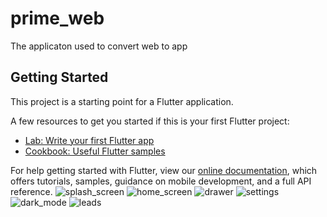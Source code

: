 # prime_web

The applicaton used to convert web to app

## Getting Started

This project is a starting point for a Flutter application.

A few resources to get you started if this is your first Flutter project:

- [Lab: Write your first Flutter app](https://flutter.dev/docs/get-started/codelab)
- [Cookbook: Useful Flutter samples](https://flutter.dev/docs/cookbook)

For help getting started with Flutter, view our
[online documentation](https://flutter.dev/docs), which offers tutorials,
samples, guidance on mobile development, and a full API reference.
![splash_screen](https://user-images.githubusercontent.com/99036793/182131332-1aa028b9-38f9-4ab8-97c4-57855f684e9f.jpg)
![home_screen](https://user-images.githubusercontent.com/99036793/182131510-99771b91-66f2-4ade-b24e-fa0c8da025e2.jpg)
![drawer](https://user-images.githubusercontent.com/99036793/182131527-e4302379-e379-4835-8555-30c196d57503.jpg)
![settings](https://user-images.githubusercontent.com/99036793/182131542-706e4be0-2e61-4683-b4dc-0203ce601e66.jpg)
![dark_mode](https://user-images.githubusercontent.com/99036793/182131546-6c11554a-5e20-416f-91fe-24d9583dec58.jpg)
![leads](https://user-images.githubusercontent.com/99036793/182131571-48e49727-160a-4159-b290-3ee0f379e923.jpg)
